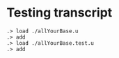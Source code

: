 # Testing transcript

```ucm
.> load ./allYourBase.u
.> add
.> load ./allYourBase.test.u
.> add
```
